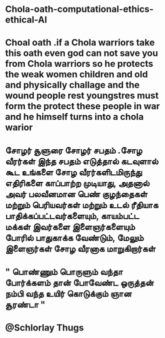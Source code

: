 # Chola-oath-computational-ethics-ethical-AI
# Choal oath .if a Chola warriors take this oath even god can not save you from Chola warriors  so he  protects the weak women children and old and physically challage and the wound people rest youngstres must form the  protect these people in war and he himself turns into a chola warior 
# சோழர் சூளுரை சோழர் சபதம்  .சோழ வீரர்கள் இந்த சபதம் எடுத்தால் கடவுளால் கூட உங்களை சோழ வீரர்களிடமிருந்து எதிரிகளை  காப்பாற்ற முடியாது, அதனால் அவர் பலவீனமான பெண் குழந்தைகள் மற்றும் பெரியவர்கள் மற்றும் உடல் ரீதியாக பாதிக்கப்பட்டவர்களையும், காயம்பட்ட மக்கள் இவர்களை  இளைஞர்களையும் போரில் பாதுகாக்க வேண்டும், மேலும் இளைஞர்கள் சோழ வீரனாக மாறுகிறார்கள்  
  # " பொண்ணும் பொருளும் வந்தா போர்க்களம் தான் போவேண்ட ஒருத்தன் நம்பி வந்த உயிர் கொடுக்கும் ஞான சூரண்டா "
  
  # @Schlorlay Thugs 
